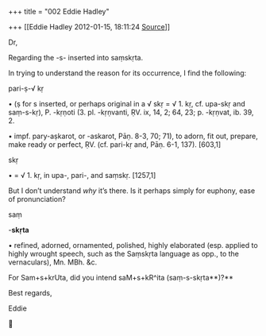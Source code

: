 +++
title = "002 Eddie Hadley"

+++
[[Eddie Hadley	2012-01-15, 18:11:24 [Source](https://groups.google.com/g/samskrita/c/oGGB0uLn3uQ)]]



Dr,

 Regarding the -s- inserted into saṃskṛta.

 In trying to understand the reason for its occurrence, I find the following:

pari-ṣ-√ kṛ

 • (ṣ for s inserted, or perhaps original in a √ skṛ = √ 1. kṛ, cf. upa-skṛ and saṃ-s-kṛ), P. -kṛṇoti (3. pl. -kṛṇvanti, ṚV. ix, 14, 2; 64, 23; p. -kṛṇvat, ib. 39, 2.

 • impf. pary-aṣkarot, or -askarot, Pāṇ. 8-3, 70; 71), to adorn, fit out, prepare, make ready or perfect, ṚV. (cf. pari-kṛ and, Pāṇ. 6-1, 137). \[603,1\]



skṛ

 • = √ 1. kṛ, in upa-, pari-, and saṃskṛ. \[1257,1\]



But I don’t understand *why* it’s there. Is it perhaps simply for euphony, ease of pronunciation?





saṃ

\-**skṛta**

 • refined, adorned, ornamented, polished, highly elaborated (esp. applied to highly wrought speech, such as the Saṃskṛta language as opp., to the vernaculars), Mn. MBh. &c.

For Sam+s+krUta, did you intend saM+s+kR^ita (saṃ-s-skṛta**)?**





Best regards,



 Eddie



